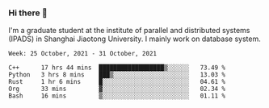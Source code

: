 ### Hi there 👋

I'm a graduate student at the institute of parallel and distributed systems (IPADS) in Shanghai Jiaotong University. I mainly work on database system.

<!--START_SECTION:waka-->
```text
Week: 25 October, 2021 - 31 October, 2021

C++      17 hrs 44 mins  ██████████████████▒░░░░░░   73.49 % 
Python   3 hrs 8 mins    ███▒░░░░░░░░░░░░░░░░░░░░░   13.03 % 
Rust     1 hr 6 mins     █░░░░░░░░░░░░░░░░░░░░░░░░   04.61 % 
Org      33 mins         ▓░░░░░░░░░░░░░░░░░░░░░░░░   02.34 % 
Bash     16 mins         ▒░░░░░░░░░░░░░░░░░░░░░░░░   01.11 % 
```
<!--END_SECTION:waka-->

<!--
**yqmmm/yqmmm** is a ✨ _special_ ✨ repository because its `README.md` (this file) appears on your GitHub profile.

Here are some ideas to get you started:

- 🔭 I’m currently working on ...
- 🌱 I’m currently learning ...
- 👯 I’m looking to collaborate on ...
- 🤔 I’m looking for help with ...
- 💬 Ask me about ...
- 📫 How to reach me: ...
- 😄 Pronouns: ...
- ⚡ Fun fact: ...
-->
